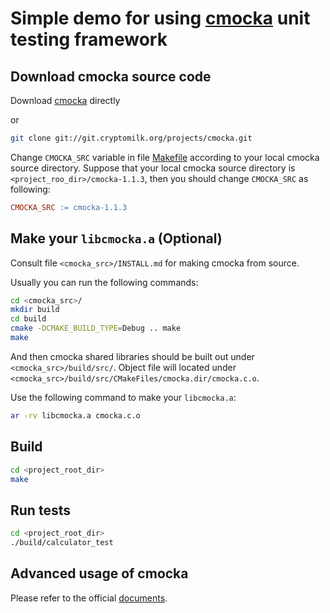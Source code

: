 # Simple demo for using [cmocka](https://cmocka.org/) unit testing framework

## Download cmocka source code

Download [cmocka](https://cmocka.org/files/) directly

or

```bash
git clone git://git.cryptomilk.org/projects/cmocka.git
```

Change `CMOCKA_SRC` variable in file [Makefile](./Makefile) according to your local cmocka source directory. Suppose that your local cmocka source directory is `<project_roo_dir>/cmocka-1.1.3`, then you should change `CMOCKA_SRC` as following:

```makefile
CMOCKA_SRC := cmocka-1.1.3
```

## Make your `libcmocka.a` (Optional)

Consult file `<cmocka_src>/INSTALL.md` for making cmocka from source.

Usually you can run the following commands:

```bash
cd <cmocka_src>/
mkdir build
cd build
cmake -DCMAKE_BUILD_TYPE=Debug .. make
make
```

And then cmocka shared libraries should be built out under `<cmocka_src>/build/src/`. Object file will located under  `<cmocka_src>/build/src/CMakeFiles/cmocka.dir/cmocka.c.o`.

Use the following command to make your `libcmocka.a`:

```bash
ar -rv libcmocka.a cmocka.c.o
```

## Build

```bash
cd <project_root_dir>
make
```

## Run tests

```bash
cd <project_root_dir>
./build/calculator_test
```

## Advanced usage of cmocka

Please refer to the official [documents](https://api.cmocka.org/index.html).
